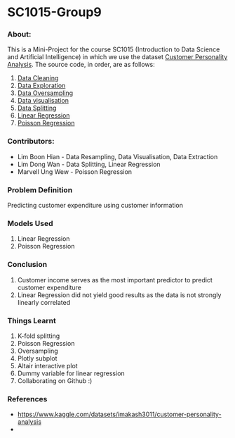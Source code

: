 # SC1015-Group9

### About: 
This is a Mini-Project for the course SC1015 (Introduction to Data Science and Artificial Intelligence) in which we use the dataset [Customer Personality Analysis](https://www.kaggle.com/datasets/imakash3011/customer-personality-analysis). The source code, in order, are as follows:
1. [Data Cleaning](https://github.com/BoonHianLim/SC1015-Group9/blob/main/Data-cleaning.ipynb)
2. [Data Exploration](https://github.com/BoonHianLim/SC1015-Group9/blob/main/Data-exploratary.ipynb)
3. [Data Oversampling](https://github.com/BoonHianLim/SC1015-Group9/blob/main/Data-oversampling.ipynb)
4. [Data visualisation](https://github.com/BoonHianLim/SC1015-Group9/blob/main/Data-visualization.ipynb)
5. [Data Splitting](https://github.com/BoonHianLim/SC1015-Group9/blob/main/Data-encoding-and-splitting.ipynb)
6. [Linear Regression](https://github.com/BoonHianLim/SC1015-Group9/blob/main/Data-Linear-Regression.ipynb)
7. [Poisson Regression](https://github.com/BoonHianLim/SC1015-Group9/blob/main/Machine-learning.ipynb)

### Contributors:
- Lim Boon Hian - Data Resampling, Data Visualisation, Data Extraction
- Lim Dong Wan - Data Splitting, Linear Regression
- Marvell Ung Wew - Poisson Regression

### Problem Definition
Predicting customer expenditure using customer information

### Models Used
1. Linear Regression
2. Poisson Regression

### Conclusion
1. Customer income serves as the most important predictor to predict customer expenditure
2. Linear Regression did not yield good results as the data is not strongly linearly correlated

### Things Learnt
1. K-fold splitting
2. Poisson Regression
3. Oversampling
4. Plotly subplot
5. Altair interactive plot
6. Dummy variable for linear regression
7. Collaborating on Github :)

### References
- <https://www.kaggle.com/datasets/imakash3011/customer-personality-analysis>
- 
